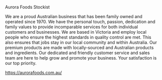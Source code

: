 Aurora Foods Stockist

We are a proud Australian business that has been family owned and operated since 1970. We have the personal touch, passion, dedication and family values to provide incomparable services for both individual customers and businesses.
We are based in Victoria and employ local people who ensure the highest standards in quality control are met. This also ensures that jobs stay in our local community and within Australia.
Our premium products are made with locally-sourced and Australian products and ingredients.
Our dedicated and friendly customer service and sales team are here to help grow and promote your business. Your satisfaction is our top priority.

https://aurorafoods.com.au/			
